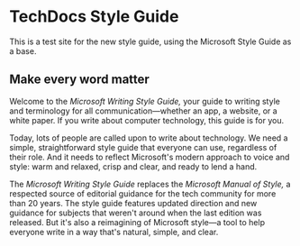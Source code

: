 # TechDocs Style Guide

This is a test site for the new style guide, using the Microsoft Style Guide as a base.

## Make every word matter

Welcome to the *Microsoft Writing Style Guide,* your guide to writing style and terminology for all communication—whether an app, a website, or a white paper. If you write about computer technology, this guide is for you.

Today, lots of people are called upon to write about technology. We need a simple, straightforward style guide that everyone can use, regardless of their role. And it needs to reflect Microsoft's modern approach to voice and style: warm and relaxed, crisp and clear, and ready to lend a hand.

The *Microsoft Writing Style Guide* replaces the *Microsoft Manual of Style,* a respected source of editorial guidance for the tech community for more than 20 years. The style guide features updated direction and new guidance for subjects that weren't around when the last edition was released. But it's also a reimagining of Microsoft style—a tool to help everyone write in a way that's natural, simple, and clear.
